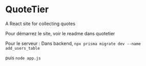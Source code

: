 # QuoteTier
A React site for collecting quotes


Pour démarrez le site, voir le readme dans quotetier

Pour le serveur : 
Dans backend, 
`npx prisma migrate dev --name add_users_table`

puis 
`node app.js`